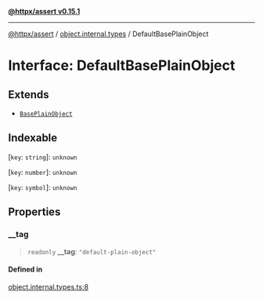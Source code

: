 [**@httpx/assert v0.15.1**](../../README.md)

***

[@httpx/assert](../../README.md) / [object.internal.types](../README.md) / DefaultBasePlainObject

# Interface: DefaultBasePlainObject

## Extends

- [`BasePlainObject`](../type-aliases/BasePlainObject.md)

## Indexable

 \[`key`: `string`\]: `unknown`

 \[`key`: `number`\]: `unknown`

 \[`key`: `symbol`\]: `unknown`

## Properties

### \_\_tag

> `readonly` **\_\_tag**: `"default-plain-object"`

#### Defined in

[object.internal.types.ts:8](https://github.com/belgattitude/httpx/blob/d121a71b95064daafd75a20aabf0a30f5fcdfbfa/packages/assert/src/object.internal.types.ts#L8)
